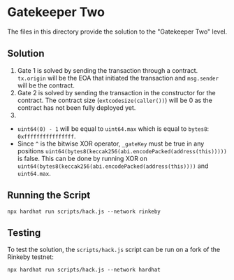 # Gatekeeper Two

The files in this directory provide the solution to the "Gatekeeper Two" level.

## Solution
1. Gate 1 is solved by sending the transaction through a contract. `tx.origin` will be the EOA that initiated the transaction and `msg.sender` will be the contract.
2. Gate 2 is solved by sending the transaction in the constructor for the contract. The contract size (`extcodesize(caller())`) will be 0 as the contract has not been fully deployed yet.
3. 
- `uint64(0) - 1` will be equal to `uint64.max` which is equal to `bytes8`: `0xffffffffffffffff`.
- Since `^` is the bitwise XOR operator, `_gateKey` must be true in any positions `uint64(bytes8(keccak256(abi.encodePacked(address(this)))))` is false. This can be done by running XOR on `uint64(bytes8(keccak256(abi.encodePacked(address(this))))` and `uint64.max`.


## Running the Script
```{bash}
npx hardhat run scripts/hack.js --network rinkeby
```

## Testing
To test the solution, the `scripts/hack.js` script can be run on a fork of the Rinkeby testnet:
```{bash}
npx hardhat run scripts/hack.js --network hardhat
```
